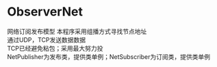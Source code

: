 # ObserverNet
网络订阅发布模型
 本程序采用组播方式寻找节点地址  
通过UDP，TCP发送数据数据  
TCP已经避免粘包；采用最大努力投  
NetPublisher为发布类，提供类单例；NetSubscriber为订阅类，提供类单例  

